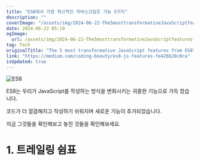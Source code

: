 ```yaml
---
title: "ES8에서 가장 혁신적인 자바스크립트 기능 5가지"
description: ""
coverImage: "/assets/img/2024-06-22-The5mosttransformativeJavaScriptfeaturesfromES8_0.png"
date: 2024-06-22 05:19
ogImage:
  url: /assets/img/2024-06-22-The5mosttransformativeJavaScriptfeaturesfromES8_0.png
tag: Tech
originalTitle: "The 5 most transformative JavaScript features from ES8"
link: "https://medium.com/coding-beauty/es8-js-features-fe426b28c0ca"
isUpdated: true
---
```


![ES8](/assets/img/2024-06-22-The5mosttransformativeJavaScriptfeaturesfromES8_0.png)

ES8는 우리가 JavaScript를 작성하는 방식을 변화시키는 귀중한 기능으로 가득 찼습니다.

코드가 더 깔끔해지고 작성하기 쉬워지며 새로운 기능이 추가되었습니다.

지금 그것들을 확인해보고 놓친 것들을 확인해보세요.

<!-- seedividend - 사각형 -->

<ins class="adsbygoogle"
     style="display:block"
     data-ad-client="ca-pub-4877378276818686"
     data-ad-slot="1898504329"
     data-ad-format="auto"
     data-full-width-responsive="true"></ins>

<script>
     (adsbygoogle = window.adsbygoogle || []).push({});
</script>

# 1. 트레일링 쉼표
